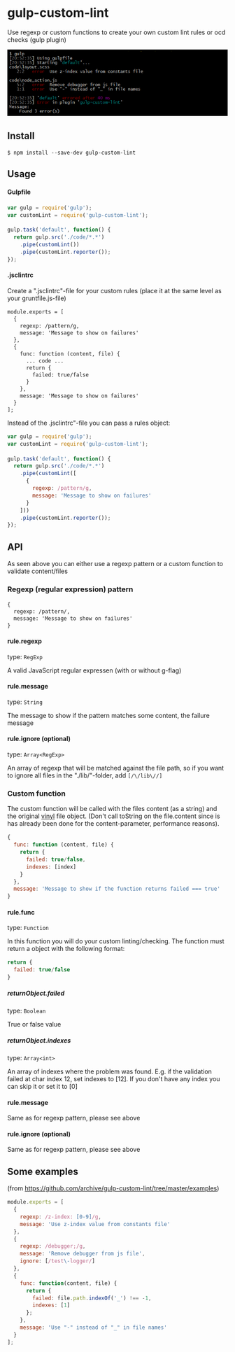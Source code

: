 # gulp-custom-lint

Use regexp or custom functions to create your own custom lint rules or ocd checks (gulp plugin)

![screenshot](/examples/screen.png?raw=true "screenshot")

## Install

```
$ npm install --save-dev gulp-custom-lint
```

## Usage
#### Gulpfile
```js
var gulp = require('gulp');
var customLint = require('gulp-custom-lint');

gulp.task('default', function() {
  return gulp.src('./code/*.*')
    .pipe(customLint())
    .pipe(customLint.reporter());
});
```
#### .jsclintrc
Create a ".jsclintrc"-file for your custom rules (place it at the same level as your gruntfile.js-file)
```
module.exports = [
  {
    regexp: /pattern/g,
    message: 'Message to show on failures'
  },
  {
    func: function (content, file) {
      ... code ...
      return {
        failed: true/false
      }
    },
    message: 'Message to show on failures'
  }
];
```

Instead of the .jsclintrc"-file you can pass a rules object:
```js
var gulp = require('gulp');
var customLint = require('gulp-custom-lint');

gulp.task('default', function() {
  return gulp.src('./code/*.*')
    .pipe(customLint([
      {
        regexp: /pattern/g,
        message: 'Message to show on failures'
      }
    ]))
    .pipe(customLint.reporter());
});
```

## API
As seen above you can either use a regexp pattern or a custom function to validate content/files

### Regexp (regular expression) pattern
```
{
  regexp: /pattern/,
  message: 'Message to show on failures'
}
```

#### rule.regexp
type: `RegExp`

A valid JavaScript regular expressen (with or without g-flag)

#### rule.message
type: `String`

The message to show if the pattern matches some content, the failure message

#### rule.ignore (optional)
type: `Array<RegExp>`

An array of regexp that will be matched against the file path, so if you want to ignore all files in the "./lib/"-folder, add ```[/\/lib\//]```

### Custom function
The custom function will be called with the files content (as a string) and the original [vinyl](https://www.npmjs.com/package/vinyl) file object. (Don't call toString on the file.content since is has already been done for the content-parameter, performance reasons).

```js
{
  func: function (content, file) {
    return {
      failed: true/false,
      indexes: [index]
    }
  },
  message: 'Message to show if the function returns failed === true'
}
```

#### rule.func
type: `Function`

In this function you will do your custom linting/checking. The function must return a object with the following format:
```js
return {
  failed: true/false
}
```
##### returnObject.failed
type: `Boolean`

True or false value

##### returnObject.indexes
type: `Array<int>`

An array of indexes where the problem was found. E.g. if the validation failed at char index 12, set indexes to [12]. If you don't have any index you can skip it or set it to [0]

#### rule.message
Same as for regexp pattern, please see above

#### rule.ignore (optional)
Same as for regexp pattern, please see above

## Some examples
(from https://github.com/archive/gulp-custom-lint/tree/master/examples)

```js
module.exports = [
  {
    regexp: /z-index: [0-9]/g,
    message: 'Use z-index value from constants file'
  },
  {
    regexp: /debugger;/g,
    message: 'Remove debugger from js file',
    ignore: [/test\-logger/]
  },
  {
    func: function(content, file) {
      return {
        failed: file.path.indexOf('_') !== -1,
        indexes: [1]
      };
    },
    message: 'Use "-" instead of "_" in file names'
  }
];
```
